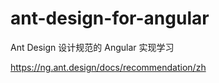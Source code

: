# ant-design-for-angular
Ant Design 设计规范的 Angular 实现学习

https://ng.ant.design/docs/recommendation/zh
